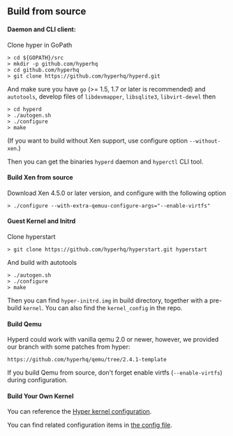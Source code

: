 ## Build from source

#### Daemon and CLI client:

Clone hyper in GoPath

    > cd ${GOPATH}/src
    > mkdir -p github.com/hyperhq
    > cd github.com/hyperhq
    > git clone https://github.com/hyperhq/hyperd.git

And make sure you have `go` (>= 1.5, 1.7 or later is recommended) and `autotools`, develop files of
`libdevmapper`, `libsqlite3`, `libvirt-devel` then

    > cd hyperd
    > ./autogen.sh
    > ./configure
    > make

(If you want to build without Xen support, use configure option `--without-xen`.)

Then you can get the binaries `hyperd` daemon and `hyperctl` CLI tool.

#### Build Xen from source

Download Xen 4.5.0 or later version, and configure with the following option

    > ./configure --with-extra-qemuu-configure-args="--enable-virtfs"

#### Guest Kernel and Initrd

Clone hyperstart

    > git clone https://github.com/hyperhq/hyperstart.git hyperstart

And build with autotools

    > ./autogen.sh
    > ./configure
    > make

Then you can find `hyper-initrd.img` in build directory, together with a pre-build `kernel`. You can also find the `kernel_config` in the repo.

#### Build Qemu

Hyperd could work with vanilla qemu 2.0 or newer, however, we provided our branch with some patches from hyper:

```
https://github.com/hyperhq/qemu/tree/2.4.1-template
```

If you build Qemu from source, don't forget enable virtfs (`--enable-virtfs`) during configuration.

#### Build Your Own Kernel

You can reference the [Hyper kernel configuration](https://github.com/hyperhq/hyperstart/blob/master/build/kernel_config).

You can find related configuration items in [the config file](../../reference/configuration.html).
